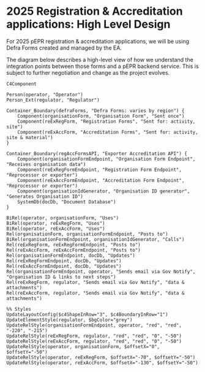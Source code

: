 # 2025 Registration & Accreditation applications: High Level Design

For 2025 pEPR registration & accreditation applications, we will be using Defra Forms created and managed by the EA.

The diagram below describes a high-level view of how we understand the integration points between those forms
and a pEPR backend service. This is subject to further negotiation and change as the project evolves.

```mermaid
C4Component

Person(operator, "Operator")
Person_Ext(regulator, "Regulator")

Container_Boundary(defraForms, "Defra Forms: varies by region") {
    Component(organisationForm, "Organisation Form", "Sent once")
    Component(reExRegForm, "Registration Forms", "Sent for: activity, site")
    Component(reExAccForm, "Accreditation Forms", "Sent for: activity, site & material")
}

Container_Boundary(regAccFormsAPI, "Exporter Accreditation API") {
    Component(organisationFormEndpoint, "Organisation Form Endpoint", "Receives organisation data")
    Component(reExRegFormEndpoint, "Registration Form Endpoint", "Reprocessor or exporter")
    Component(reExAccFormEndpoint, "Accreditation Form Endpoint", "Reprocessor or exporter")
    Component(organisationIdGenerator, "Organisation ID generator", "Generates Organisation ID")
    SystemDb(docDb, "Document Database")
}

BiRel(operator, organisationForm, "Uses")
BiRel(operator, reExRegForm, "Uses")
BiRel(operator, reExAccForm, "Uses")
Rel(organisationForm, organisationFormEndpoint, "Posts to")
BiRel(organisationFormEndpoint, organisationIdGenerator, "Calls")
Rel(reExRegForm, reExRegFormEndpoint, "Posts to")
Rel(reExAccForm, reExAccFormEndpoint, "Posts to")
Rel(organisationFormEndpoint, docDb, "Updates")
Rel(reExRegFormEndpoint, docDb, "Updates")
Rel(reExAccFormEndpoint, docDb, "Updates")
Rel(organisationFormEndpoint, operator, "Sends email via Gov Notify", "Organisation ID & links to next steps")
Rel(reExRegForm, regulator, "Sends email via Gov Notify", "data & attachments")
Rel(reExAccForm, regulator, "Sends email via Gov Notify", "data & attachments")

%% Styles
UpdateLayoutConfig($c4ShapeInRow="3", $c4BoundaryInRow="1")
UpdateElementStyle(regulator, $bgColor="grey")
UpdateRelStyle(organisationFormEndpoint, operator, "red", "red", "-220", "-215")
UpdateRelStyle(reExRegForm, regulator, "red", "red", "0", "-50")
UpdateRelStyle(reExAccForm, regulator, "red", "red", "0", "-50")
UpdateRelStyle(operator, organisationForm, $offsetX="0", $offsetY="-50")
UpdateRelStyle(operator, reExRegForm, $offsetX="-70", $offsetY="-50")
UpdateRelStyle(operator, reExAccForm, $offsetX="-130", $offsetY="-50")
```
